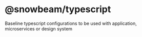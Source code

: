 # @snowbeam/typescript

Baseline typescript configurations to be used with application, microservices or design system

